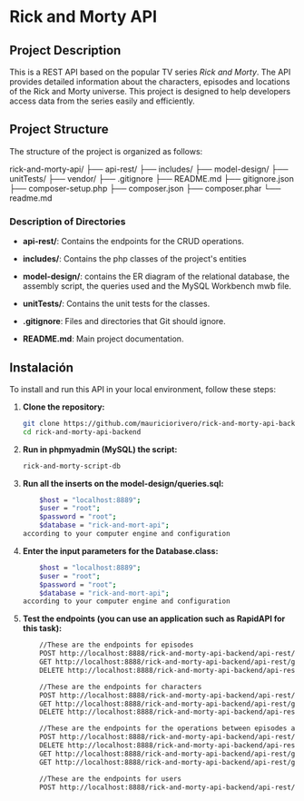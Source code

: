 # Rick and Morty API

## Project Description

This is a REST API based on the popular TV series *Rick and Morty*. The API provides detailed information about the characters, episodes and locations of the Rick and Morty universe. This project is designed to help developers access data from the series easily and efficiently.

## Project Structure

The structure of the project is organized as follows:

rick-and-morty-api/
├── api-rest/
├── includes/
├── model-design/
├── unitTests/
├── vendor/
├── .gitignore
├── README.md
├── gitignore.json
├── composer-setup.php
├── composer.json
├── composer.phar
└── readme.md


### Description of Directories

- **api-rest/**: Contains the endpoints for the CRUD operations.

- **includes/**: Contains the php classes of the project's entities

- **model-design/**: contains the ER diagram of the relational database, the assembly script, the queries used and the MySQL Workbench mwb file.

- **unitTests/**: Contains the unit tests for the classes.

- **.gitignore**: Files and directories that Git should ignore.

- **README.md**: Main project documentation.


## Instalación

To install and run this API in your local environment, follow these steps:

1. **Clone the repository:**
   ```bash
   git clone https://github.com/mauriciorivero/rick-and-morty-api-backend.git
   cd rick-and-morty-api-backend

2. **Run in phpmyadmin (MySQL) the script:**
   ```bash
   rick-and-morty-script-db

3. **Run all the inserts on the model-design/queries.sql:**
    ```bash
        $host = "localhost:8889";
        $user = "root";
        $password = "root";
        $database = "rick-and-mort-api";
    according to your computer engine and configuration

4. **Enter the input parameters for the Database.class:**
    ```bash
        $host = "localhost:8889";
        $user = "root";
        $password = "root";
        $database = "rick-and-mort-api";
    according to your computer engine and configuration

5. **Test the endpoints (you can use an application such as RapidAPI for this task):**
    ```bash
        //These are the endpoints for episodes
        POST http://localhost:8888/rick-and-morty-api-backend/api-rest/create_episode.php?name=Episode%201&air_date=Dec,%2012%202024&episode=S02E03&created=2024-06-20&isActive=1
        GET http://localhost:8888/rick-and-morty-api-backend/api-rest/get_all_episode.php
        DELETE http://localhost:8888/rick-and-morty-api-backend/api-rest/delete_episode.php?id=12

        //These are the endpoints for characters
        POST http://localhost:8888/rick-and-morty-api-backend/api-rest/create_character.php?name=Alicia&status=Alive&species=Human&Gener=Female&image=https%3A%2F%2Frickandmortyapi.com%2Fapi%2Fcharacter%2Favatar%2F372.jpeg&created=2024-06-20&isActive=1
        GET http://localhost:8888/rick-and-morty-api-backend/api-rest/get_all_character.php
        DELETE http://localhost:8888/rick-and-morty-api-backend/api-rest/delete_character.php?id=12

        //These are the endpoints for the operations between episodes and characters
        POST http://localhost:8888/rick-and-morty-api-backend/api-rest/create_relationship_ep_ch.php?id_episode=1&id_character=1
        DELETE http://localhost:8888/rick-and-morty-api-backend/api-rest/delete_relationship_in_between.php?ep_id=1&ch_id=1
        GET http://localhost:8888/rick-and-morty-api-backend/api-rest/get_all_episode_by_ch.php?ch_id=1
        GET http://localhost:8888/rick-and-morty-api-backend/api-rest/get_all_character_by_ep.php?ep_id=1

        //These are the endpoints for users
        POST http://localhost:8888/rick-and-morty-api-backend/api-rest/create_user.php?name=Mauricio&lastname=Rivero&username=mauriciorivero&pass=pasZ12345-
